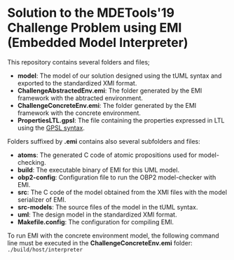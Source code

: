 # Solution to the MDETools'19 Challenge Problem using EMI (Embedded Model Interpreter)

This repository contains several folders and files;
* **model**: The model of our solution designed using the tUML syntax and exported to the standardized XMI format.
* **ChallengeAbstractedEnv.emi**: The folder generated by the EMI framework with the abtracted environment.
* **ChallengeConcreteEnv.emi**: The folder generated by the EMI framework with the concrete environment.
* **PropertiesLTL.gpsl**: The file containing the properties expressed in LTL using the [GPSL syntax](https://plug-obp.github.io/properties/2019/05/09/buchi/).

Folders suffixed by **.emi** contains also several subfolders and files:
* **atoms**: The generated C code of atomic propositions used for model-checking.
* **build**: The executable binary of EMI for this UML model.
* **obp2-config**: Configuration file to run the OBP2 model-checker with EMI.
* **src**: The C code of the model obtained from the XMI files with the model serializer of EMI.
* **src-models**: The source files of the model in the tUML syntax.
* **uml**: The design model in the standardized XMI format.
* **Makefile.config**: The configuration for compiling EMI.

To run EMI with the concrete environment model, the following command line must be executed in the **ChallengeConcreteEnv.emi** folder:
```./build/host/interpreter```